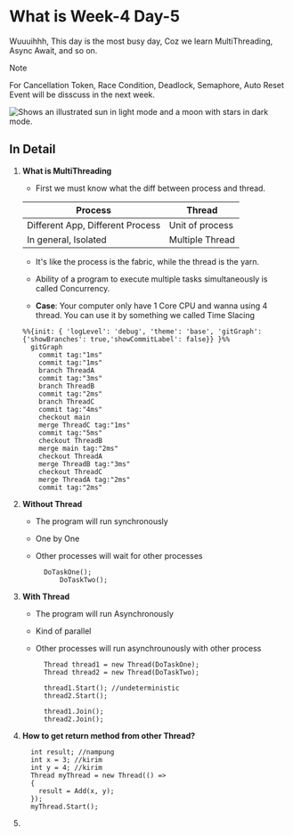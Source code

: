 # What is Week-4 Day-5
Wuuuihhh, This day is the most busy day, Coz we learn MultiThreading, Async Await, and so on.

>[!NOTE]
>For Cancellation Token, Race Condition, Deadlock, Semaphore, Auto Reset Event will be disscuss in the next week.

<picture>
  <source media="(prefers-color-scheme: dark)" srcset="https://user-images.githubusercontent.com/25423296/163456776-7f95b81a-f1ed-45f7-b7ab-8fa810d529fa.png">
  <source media="(prefers-color-scheme: light)" srcset="https://user-images.githubusercontent.com/25423296/163456779-a8556205-d0a5-45e2-ac17-42d089e3c3f8.png">
  <img alt="Shows an illustrated sun in light mode and a moon with stars in dark mode." src="https://user-images.githubusercontent.com/25423296/163456779-a8556205-d0a5-45e2-ac17-42d089e3c3f8.png">
</picture>

## In Detail
1. **What is MultiThreading**
    * First we must know what the diff between process and thread.

    | Process | Thread |
    |---|---|
    | Different App, Different Process | Unit of process |
    | In general, Isolated | Multiple Thread |

    * It's like the process is the fabric, while the thread is the yarn.

    * Ability of a program to execute multiple tasks simultaneously is called Concurrency.

    * **Case**: Your computer only have 1 Core CPU and wanna using 4 thread. You can use it by something we called Time Slacing

    ```mermaid
    %%{init: { 'logLevel': 'debug', 'theme': 'base', 'gitGraph': {'showBranches': true,'showCommitLabel': false}} }%%
      gitGraph
        commit tag:"1ms"
        commit tag:"1ms"
        branch ThreadA
        commit tag:"3ms"
        branch ThreadB
        commit tag:"2ms"
        branch ThreadC
        commit tag:"4ms"
        checkout main
        merge ThreadC tag:"1ms"
        commit tag:"5ms"
        checkout ThreadB
        merge main tag:"2ms"
        checkout ThreadA
        merge ThreadB tag:"3ms"
        checkout ThreadC
        merge ThreadA tag:"2ms"
        commit tag:"2ms"
    ```

2. **Without Thread**
    * The program will run synchronously
    * One by One
    * Other processes will wait for other processes

      ```
        DoTaskOne();
		    DoTaskTwo();
      ```

3. **With Thread**
    * The program will run Asynchronously
    * Kind of parallel
    * Other processes will run asynchrounously with other process

      ```
        Thread thread1 = new Thread(DoTaskOne);
        Thread thread2 = new Thread(DoTaskTwo);
        
        thread1.Start(); //undeterministic
        thread2.Start();

        thread1.Join();
        thread2.Join();
      ```

4. **How to get return method from other Thread?**

    ```
      int result; //nampung
      int x = 3; //kirim
      int y = 4; //kirim
      Thread myThread = new Thread(() =>
      {
        result = Add(x, y);
      });
      myThread.Start();
    ```

5. 
